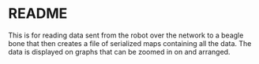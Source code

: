 # README #

This is for reading data sent from the robot over the network to a beagle bone that then creates a file of serialized maps containing all the data. The data is displayed on graphs that can be zoomed in on and arranged.
